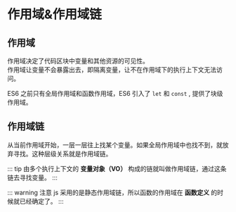 # 作用域&作用域链

## 作用域

作用域决定了代码区块中变量和其他资源的可见性。  
作用域让变量不会暴露出去，即隔离变量，让不在作用域下的执行上下文无法访问。

ES6 之前只有全局作用域和函数作用域，ES6 引入了 `let` 和 `const` , 提供了块级作用域。

## 作用域链

从当前作用域开始，一层一层往上找某个变量。如果全局作用域中也找不到，就放弃寻找。这种层级关系就是作用域链。  

::: tip
由多个执行上下文的 **变量对象（VO）** 构成的链就叫做作用域链，通过这条链去寻找变量。
:::

::: warning 注意
js 采用的是静态作用域链，所以函数的作用域在 **函数定义** 的时候就已经确定了。
:::